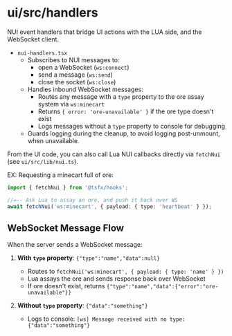 # ui/src/handlers

NUI event handlers that bridge UI actions with the LUA side, and the WebSocket client.

- `nui-handlers.tsx`
  - Subscribes to NUI messages to:
    - open a WebSocket (`ws:connect`)
    - send a message (`ws:send`)
    - close the socket (`ws:close`)
  - Handles inbound WebSocket messages:
    - Routes any message with a `type` property to the ore assay system via `ws:minecart`
    - Returns `{ error: 'ore-unavailable' }` if the ore type doesn't exist
    - Logs messages without a `type` property to console for debugging
  - Guards logging during the cleanup, to avoid logging post-unmount, when unavailable.

From the UI code, you can also call Lua NUI callbacks directly via `fetchNui` (see `ui/src/lib/nui.ts`).

EX: Requesting a minecart full of ore:

```ts
import { fetchNui } from '@tsfx/hooks';

//=-- Ask Lua to assay an ore, and push it back over WS
await fetchNui('ws:minecart', { payload: { type: 'heartbeat' } });
```

## WebSocket Message Flow

When the server sends a WebSocket message:

1. **With `type` property**: `{"type":"name","data":null}`
   - Routes to `fetchNui('ws:minecart', { payload: { type: 'name' } })`
   - Lua assays the ore and sends response back over WebSocket
   - If ore doesn't exist, returns `{"type":"name","data":{"error":"ore-unavailable"}}`

2. **Without `type` property**: `{"data":"something"}`
   - Logs to console: `[ws] Message received with no type: {"data":"something"}`
